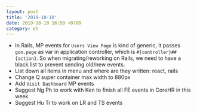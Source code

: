 ```yaml
---
layout: post
title: '2019-10-10'
date: 2019-10-10 16:50 +0700
category: eh
---
```

- In Rails, MP events for `Users View Page` is kind of generic, it passes `gon.page` as var in application controller, which is ```#{controller}##{action}```. So when migrating/reworking on Rails, we need to have a black list to prevent sending old/new events.
- List down all items in menu and where are they written: react, rails
- Change Q super container max width to 880px
- Add `Visit Dashboard` MP events
- Suggest Ng Ph to work with Ken to finish all FE events in CoreHR in this week
- Suggest Hu Tr to work on LR and TS events
